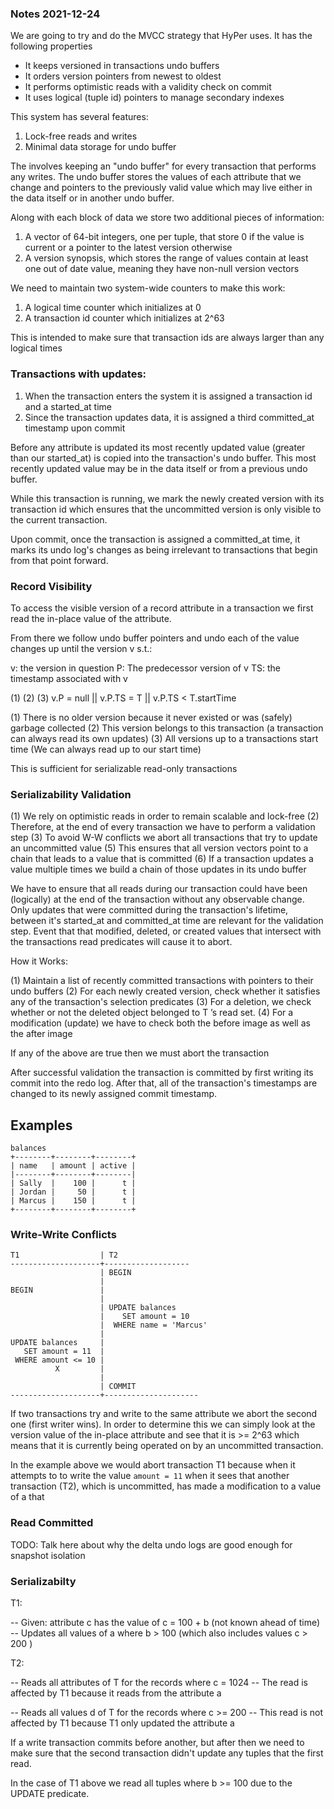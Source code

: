 ### Notes 2021-12-24

We are going to try and do the MVCC strategy that HyPer uses. It has the following properties

* It keeps versioned in transactions undo buffers
* It orders version pointers from newest to oldest
* It performs optimistic reads with a validity check on commit
* It uses logical (tuple id) pointers to manage secondary indexes

This system has several features:

1. Lock-free reads and writes
2. Minimal data storage for undo buffer

The involves keeping an "undo buffer" for every
transaction that performs any writes. The undo buffer stores the values of each attribute that we change and
pointers to the previously valid value which may live either in the data itself or in another undo buffer.

Along with each block of data we store two additional pieces of information:

1. A vector of 64-bit integers, one per tuple, that store 0 if the value is current or a pointer to the latest version otherwise
2. A version synopsis, which stores the range of values contain at least one out of date value, meaning they have non-null version vectors

We need to maintain two system-wide counters to make this work:

1. A logical time counter which initializes at 0
2. A transaction id counter which initializes at 2^63

This is intended to make sure that transaction ids are always larger than any logical times

### Transactions with updates:

1. When the transaction enters the system it is assigned a transaction id and a started_at time
2. Since the transaction updates data, it is assigned a third committed_at timestamp upon commit

Before any attribute is updated its most recently updated value (greater than our started_at) is copied into the
transaction's undo buffer. This most recently updated value may be in the data itself or from a previous undo buffer.

While this transaction is running, we mark the newly created version with its transaction id which ensures that the
uncommitted version is only visible to the current transaction.

Upon commit, once the transaction is assigned a committed_at time, it marks its undo log's changes as being irrelevant
to transactions that begin from that point forward.

### Record Visibility

To access the visible version of a record attribute in a transaction we first read the in-place value of the attribute.

From there we follow undo buffer pointers and undo each of the value changes up until the version v s.t.:

v: the version in question
P: The predecessor version of v
TS: the timestamp associated with v

(1)           (2)           (3)
v.P = null || v.P.TS = T || v.P.TS < T.startTime

(1) There is no older version because it never existed or was (safely) garbage collected
(2) This version belongs to this transaction (a transaction can always read its own updates)
(3) All versions up to a transactions start time (We can always read up to our start time)

This is sufficient for serializable read-only transactions

### Serializability Validation

(1) We rely on optimistic reads in order to remain scalable and lock-free
(2) Therefore, at the end of every transaction we have to perform a validation step
(3) To avoid W-W conflicts we abort all transactions that try to update an uncommitted value
(5) This ensures that all version vectors point to a chain that leads to a value that is committed
(6) If a transaction updates a value multiple times we build a chain of those updates in its undo buffer

We have to ensure that all reads during our transaction could have been (logically) at the end of the transaction
without any observable change. Only updates that were committed during the transaction's lifetime, between it's
started_at and committed_at time are relevant for the validation step. Event that that modified, deleted, or created
values that intersect with the transactions read predicates will cause it to abort.

How it Works:

(1) Maintain a list of recently committed transactions with pointers to their undo buffers
(2) For each newly created version, check whether it satisfies any of the transaction's selection predicates
(3) For a deletion, we check whether or not the deleted object belonged to T ’s read set.
(4) For a modification (update) we have to check both the before image as well as the after image

If any of the above are true then we must abort the transaction

After successful validation the transaction is committed by first writing its commit into the redo log. After that, all
of the transaction's timestamps are changed to its newly assigned commit timestamp. 

## Examples

```
balances
+--------+--------+--------+
| name   | amount | active |
|--------+--------+--------|
| Sally  |    100 |      t |
| Jordan |     50 |      t |
| Marcus |    150 |      t |
+--------+--------+--------+
```

### Write-Write Conflicts

```
T1                  | T2
--------------------+-------------------
                    | BEGIN
                    |
BEGIN               |
                    |
                    | UPDATE balances
                    |    SET amount = 10
                    |  WHERE name = 'Marcus'
                    |
UPDATE balances     |
   SET amount = 11  |
 WHERE amount <= 10 |
          X         |
                    |
                    | COMMIT
--------------------+---------------------
```

If two transactions try and write to the same attribute we abort the second one (first writer wins). In order
to determine this we can simply look at the version value of the in-place attribute and see that it is >= 2^63
which means that it is currently being operated on by an uncommitted transaction.

In the example above we would abort transaction T1 because when it attempts to to write the value `amount = 11` when
it sees that another transaction (T2), which is uncommitted, has made a modification to a value of a that

### Read Committed

TODO: Talk here about why the delta undo logs are good enough for snapshot isolation

### Serializabilty


T1:

-- Given: attribute c has the value of c = 100 + b (not known ahead of time)
-- Updates all values of a where b > 100 (which also includes values c > 200 )

T2:

-- Reads all attributes of T for the records where c = 1024
-- The read is affected by T1 because it reads from the attribute a

-- Reads all values d of T for the records where c >= 200
-- This read is not affected by T1 because T1 only updated the attribute a

If a write transaction commits before another, but after then we need to make sure that the second
transaction didn't update any tuples that the first read.

In the case of T1 above we read all tuples where b >= 100 due to the UPDATE predicate.